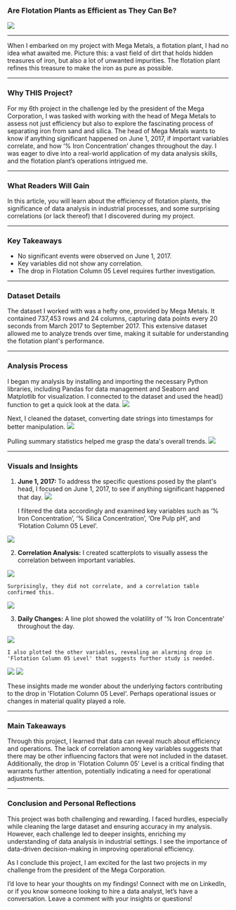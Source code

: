 ### Are Flotation Plants as Efficient as They Can Be? 
<img src="images/Engineering.png?raw=true"/>

---
When I embarked on my project with Mega Metals, a flotation plant, I had no idea what awaited me. Picture this: a vast field of dirt that holds hidden treasures of iron, but also a lot of unwanted impurities. The flotation plant refines this treasure to make the iron as pure as possible.

---
### Why THIS Project?
For my 6th project in the challenge led by the president of the Mega Corporation, I was tasked with working with the head of Mega Metals to assess not just efficiency but also to explore the fascinating process of separating iron from sand and silica.
The head of Mega Metals wants to know if anything significant happened on June 1, 2017, if important variables correlate, and how ‘% Iron Concentration’ changes throughout the day. I was eager to dive into a real-world application of my data analysis skills, and the flotation plant’s operations intrigued me.

---
### What Readers Will Gain
In this article, you will learn about the efficiency of flotation plants, the significance of data analysis in industrial processes, and some surprising correlations (or lack thereof) that I discovered during my project. 

---
### Key Takeaways
- No significant events were observed on June 1, 2017.
- Key variables did not show any correlation.
- The drop in Flotation Column 05 Level requires further investigation.

---
### Dataset Details
The dataset I worked with was a hefty one, provided by Mega Metals. It contained 737,453 rows and 24 columns, capturing data points every 20 seconds from March 2017 to September 2017. This extensive dataset allowed me to analyze trends over time, making it suitable for understanding the flotation plant's performance.

---
### Analysis Process
I began my analysis by installing and importing the necessary Python libraries, including Pandas for data management and Seaborn and Matplotlib for visualization. I connected to the dataset and used the head() function to get a quick look at the data.
<img src="images/E1.jpg?raw=true"/>

Next, I cleaned the dataset, converting date strings into timestamps for better manipulation.
<img src="images/E2.jpg?raw=true"/>

Pulling summary statistics helped me grasp the data's overall trends.
<img src="images/E3.jpg?raw=true"/>

---
### Visuals and Insights
1. **June 1, 2017:** To address the specific questions posed by the plant's head, I focused on June 1, 2017, to see if anything significant happened that day. <img src="images/E4.jpg?raw=true"/>

    I filtered the data accordingly and examined key variables such as ‘% Iron Concentration’, ‘% Silica Concentration’, ‘Ore Pulp pH’, and ‘Flotation Column      05 Level’.
<img src="images/E5.jpg?raw=true"/>

2. **Correlation Analysis:** I created scatterplots to visually assess the correlation between important variables.
<img src="images/E6.jpg?raw=true"/>

    Surprisingly, they did not correlate, and a correlation table confirmed this.
<img src="images/E7.jpg?raw=true"/>
  
3. **Daily Changes:** A line plot showed the volatility of '% Iron Concentrate' throughout the day.
<img src="images/E8.jpg?raw=true"/>

    I also plotted the other variables, revealing an alarming drop in 'Flotation Column 05 Level' that suggests further study is needed.
<img src="images/E9.jpg?raw=true"/>
<img src="images/E10.jpg?raw=true"/>

These insights made me wonder about the underlying factors contributing to the drop in 'Flotation Column 05 Level'. Perhaps operational issues or changes in material quality played a role.

---
### Main Takeaways
Through this project, I learned that data can reveal much about efficiency and operations. The lack of correlation among key variables suggests that there may be other influencing factors that were not included in the dataset. Additionally, the drop in 'Flotation Column 05' Level is a critical finding that warrants further attention, potentially indicating a need for operational adjustments.

---
### Conclusion and Personal Reflections
This project was both challenging and rewarding. I faced hurdles, especially while cleaning the large dataset and ensuring accuracy in my analysis. However, each challenge led to deeper insights, enriching my understanding of data analysis in industrial settings. I see the importance of data-driven decision-making in improving operational efficiency.

As I conclude this project, I am excited for the last two projects in my challenge from the president of the Mega Corporation.

I’d love to hear your thoughts on my findings! Connect with me on LinkedIn, or if you know someone looking to hire a data analyst, let’s have a conversation. Leave a comment with your insights or questions!
